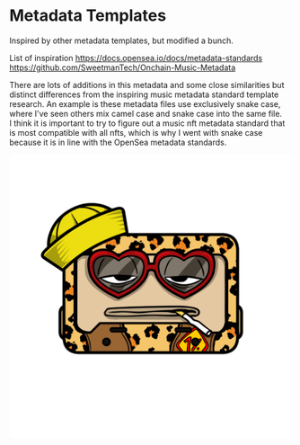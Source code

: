 # Metadata Templates

Inspired by other metadata templates, but modified a bunch.

List of inspiration
https://docs.opensea.io/docs/metadata-standards
https://github.com/SweetmanTech/Onchain-Music-Metadata


There are lots of additions in this metadata and some close similarities but distinct differences from the inspiring music metadata standard template research.
An example is these metadata files use exclusively snake case, where I've seen others mix camel case and snake case into the same file.  
I think it is important to try to figure out a music nft metadata standard that is most compatible with all nfts, which is why I went with snake case because it is in line with the OpenSea metadata standards.



![Tape](/assets/bwen_tape.png)

